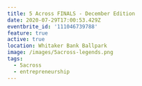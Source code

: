 ```yaml
---
title: 5 Across FINALS - December Edition
date: 2020-07-29T17:00:53.429Z
eventbrite_id: '111046739788'
feature: true
active: true
location: Whitaker Bank Ballpark
image: /images/5across-legends.png
tags:
  - 5across
  - entrepreneurship
---
```


